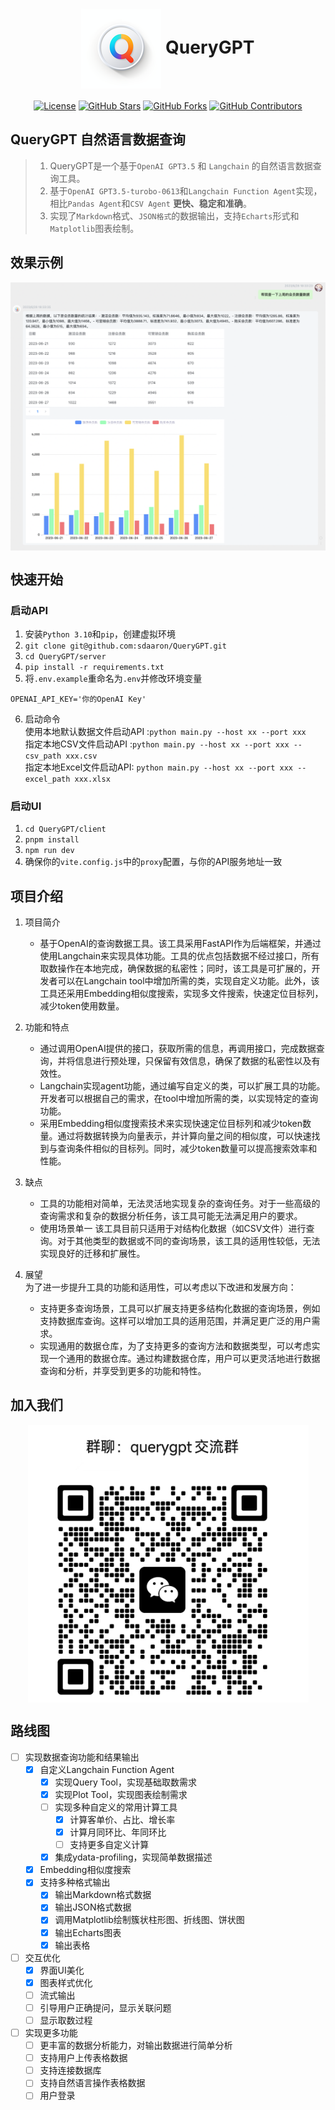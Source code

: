 <h1 align="center">
  <img src="img/icon.png" alt="icon" style="vertical-align:middle;"> QueryGPT
</h1>
<div align="center">

  [![License](https://img.shields.io/github/license/alibaba/fastjson2?color=4D7A97&logo=apache)](https://www.apache.org/licenses/LICENSE-2.0.html)
  [![GitHub Stars](https://img.shields.io/github/stars/sdaaron/QueryGPT)](https://github.com/sdaaron/QueryGPT/stargazers)
  [![GitHub Forks](https://img.shields.io/github/forks/sdaaron/QueryGPT)](https://github.com/sdaaron/QueryGPT/fork)
  [![GitHub Contributors](https://img.shields.io/github/contributors/sdaaron/QueryGPT)](https://github.com/sdaaron/QueryGPT/graphs/contributors)
</div>

## QueryGPT 自然语言数据查询

> 1. QueryGPT是一个基于`OpenAI GPT3.5` 和 `Langchain` 的自然语言数据查询工具。  
> 2. 基于`OpenAI GPT3.5-turobo-0613`和`Langchain Function Agent`实现，相比`Pandas Agent`和`CSV Agent` **更快、稳定和准确**。  
> 3. 实现了`Markdown`格式、`JSON格式`的数据输出，支持`Echarts`形式和`Matplotlib`图表绘制。  

## 效果示例
<div align="center">
  <img src="img/example.png" alt="example" style="vertical-align:middle;">
</div>

## 快速开始

### 启动API
1. 安装`Python 3.10`和`pip`，创建虚拟环境
2. `git clone git@github.com:sdaaron/QueryGPT.git`
3. `cd QueryGPT/server`
4. `pip install -r requirements.txt`
5. 将`.env.example`重命名为`.env`并修改环境变量
```
OPENAI_API_KEY='你的OpenAI Key'
```
6. 启动命令  
使用本地默认数据文件启动API :```python main.py --host xx --port xxx```  
指定本地CSV文件启动API :```python main.py --host xx --port xxx --csv_path xxx.csv```  
指定本地Excel文件启动API: ```python main.py --host xx --port xxx --excel_path xxx.xlsx```  

### 启动UI
1. `cd QueryGPT/client`
2. `pnpm install`
3. `npm run dev`
4. 确保你的`vite.config.js`中的`proxy`配置，与你的API服务地址一致

## 项目介绍
1. 项目简介  
    * 基于OpenAI的查询数据工具。该工具采用FastAPI作为后端框架，并通过使用Langchain来实现具体功能。工具的优点包括数据不经过接口，所有取数操作在本地完成，确保数据的私密性；同时，该工具是可扩展的，开发者可以在Langchain tool中增加所需的类，实现自定义功能。此外，该工具还采用Embedding相似度搜索，实现多文件搜索，快速定位目标列，减少token使用数量。
1. 功能和特点   
   * 通过调用OpenAI提供的接口，获取所需的信息，再调用接口，完成数据查询，并将信息进行预处理，只保留有效信息，确保了数据的私密性以及有效性。
   * Langchain实现agent功能，通过编写自定义的类，可以扩展工具的功能。开发者可以根据自己的需求，在tool中增加所需的类，以实现特定的查询功能。
   * 采用Embedding相似度搜索技术来实现快速定位目标列和减少token数量。通过将数据转换为向量表示，并计算向量之间的相似度，可以快速找到与查询条件相似的目标列。同时，减少token数量可以提高搜索效率和性能。

2. 缺点
   * 工具的功能相对简单，无法灵活地实现复杂的查询任务。对于一些高级的查询需求和复杂的数据分析任务，该工具可能无法满足用户的要求。
   * 使用场景单一 该工具目前只适用于对结构化数据（如CSV文件）进行查询。对于其他类型的数据或不同的查询场景，该工具的适用性较低，无法实现良好的迁移和扩展性。

3. 展望  
   为了进一步提升工具的功能和适用性，可以考虑以下改进和发展方向：
   * 支持更多查询场景，工具可以扩展支持更多结构化数据的查询场景，例如支持数据库查询。这样可以增加工具的适用范围，并满足更广泛的用户需求。
   * 实现通用的数据仓库，为了支持更多的查询方法和数据类型，可以考虑实现一个通用的数据仓库。通过构建数据仓库，用户可以更灵活地进行数据查询和分析，并享受到更多的功能和特性。

## 加入我们
<div align="center">
  <img src="img/wechat1.png" alt="example" style="vertical-align:middle;">
</div>


## 路线图
- [ ] 实现数据查询功能和结果输出
  - [x] 自定义Langchain Function Agent
    - [x] 实现Query Tool，实现基础取数需求
    - [x] 实现Plot Tool，实现图表绘制需求
    - [ ] 实现多种自定义的常用计算工具
      - [x] 计算客单价、占比、增长率
      - [x] 计算月同环比、年同环比
      - [ ] 支持更多自定义计算
    - [x] 集成ydata-profiling，实现简单数据描述
  - [x] Embedding相似度搜索
  - [x] 支持多种格式输出
    - [x] 输出Markdown格式数据
    - [x] 输出JSON格式数据
    - [x] 调用Matplotlib绘制簇状柱形图、折线图、饼状图
    - [x] 输出Echarts图表
    - [x] 输出表格

- [ ] 交互优化
  - [x] 界面UI美化
  - [x] 图表样式优化
  - [ ] 流式输出
  - [ ] 引导用户正确提问，显示关联问题
  - [ ] 显示取数过程

- [ ] 实现更多功能
  - [ ] 更丰富的数据分析能力，对输出数据进行简单分析
  - [ ] 支持用户上传表格数据
  - [ ] 支持连接数据库
  - [ ] 支持自然语言操作表格数据
  - [ ] 用户登录
